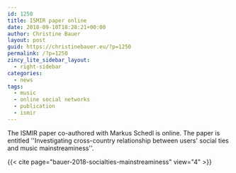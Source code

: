 ```yaml
---
id: 1250
title: ISMIR paper online
date: 2018-09-18T18:28:21+00:00
author: Christine Bauer
layout: post
guid: https://christinebauer.eu/?p=1250
permalink: /?p=1250
zincy_lite_sidebar_layout:
  - right-sidebar
categories:
  - news
tags:
  - music
  - online social networks
  - publication
  - ismir
---
```

The ISMIR paper co-authored with Markus Schedl is online. The paper is entitled ''Investigating cross-country relationship between users' social ties and music mainstreaminess''.

{{< cite page="bauer-2018-socialties-mainstreaminess" view="4" >}}